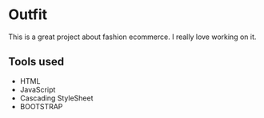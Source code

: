 # Outfit
This is a great project about fashion ecommerce. I really love working on it.

## Tools used

* HTML
* JavaScript
* Cascading StyleSheet
* BOOTSTRAP